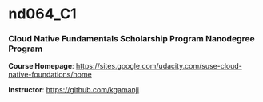 # nd064_C1
### Cloud Native Fundamentals Scholarship Program Nanodegree Program

**Course Homepage**: https://sites.google.com/udacity.com/suse-cloud-native-foundations/home

**Instructor**: https://github.com/kgamanji




